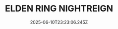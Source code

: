 ---
title: "ELDEN RING NIGHTREIGN"
id: 2622380
date: 2025-06-10T23:23:06.245Z
link: games/steam/recent/elden-ring-nightreign
image: http://media.steampowered.com/steamcommunity/public/images/apps/2622380/c59f3732d379c9667450b174353d69d5bcea95a5.jpg
playtime_2weeks: 1368
playtime_forever: 1368
playtime_windows_forever: 0
playtime_mac_forever: 0
playtime_linux_forever: 1368
playtime_deck_forever: 1368
---